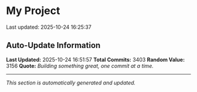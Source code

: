 # My Project


Last updated: 2025-10-24 16:25:37


















































































































































































































































































































































































































































































































































































































































































































































































































































































































































































































































































































































































































































































































































































































































































































































































































































































































































































































































































































































































































































































































































































































































































































































































































































































































































































































































































































































































































































































































































































































































































































































































































































































































































































































































































































































































































































































































































































































































































































































## Auto-Update Information

**Last Updated:** 2025-10-24 16:51:57
**Total Commits:** 3403
**Random Value:** 3156
**Quote:** _Building something great, one commit at a time._

---
_This section is automatically generated and updated._